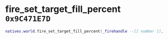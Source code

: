 # fire_set_target_fill_percent `0x9C471E7D`

```lua
natives.world.fire_set_target_fill_percent(_firehandle --[[ number ]], _targetfillpercent --[[ number ]])
```